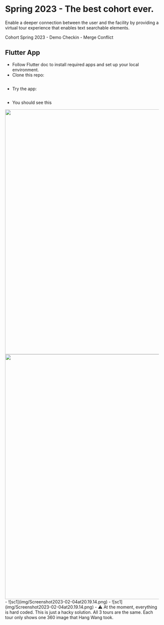 # Spring 2023 - The best cohort ever.

Enable a deeper connection between the user and the facility by providing a virtual tour experience that enables text searchable elements.

Cohort Spring 2023 - Demo Checkin - Merge Conflict

## Flutter App

- Follow Flutter doc to install required apps and set up your local environment.
- Clone this repo:
    ```
    ```
- Try the app:
    ```
    ```
- You should see this
<div style='float: center'>
    <img style='width: 800px' src="img/Screenshot2023-02-04at20.19.14.png"></img>
</div>
<div style='float: center'>
    <img style='width: 800px' src="Screenshot2023-02-04at20.19.14.png"></img>
</div>
    - ![sc1](img/Screenshot2023-02-04at20.19.14.png)
    - ![sc1](img/Screenshot2023-02-04at20.19.14.png)
- ⚠️ At the moment, everything is hard coded. This is just a hacky solution. All 3 tours are the same. Each tour only shows one 360 image that Hang Wang took.

